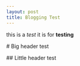 ```yaml
---
layout: post
title: Blogging Test
---
```


this is a *test*
it is for **testing**

# Big header
test

## Little header
test